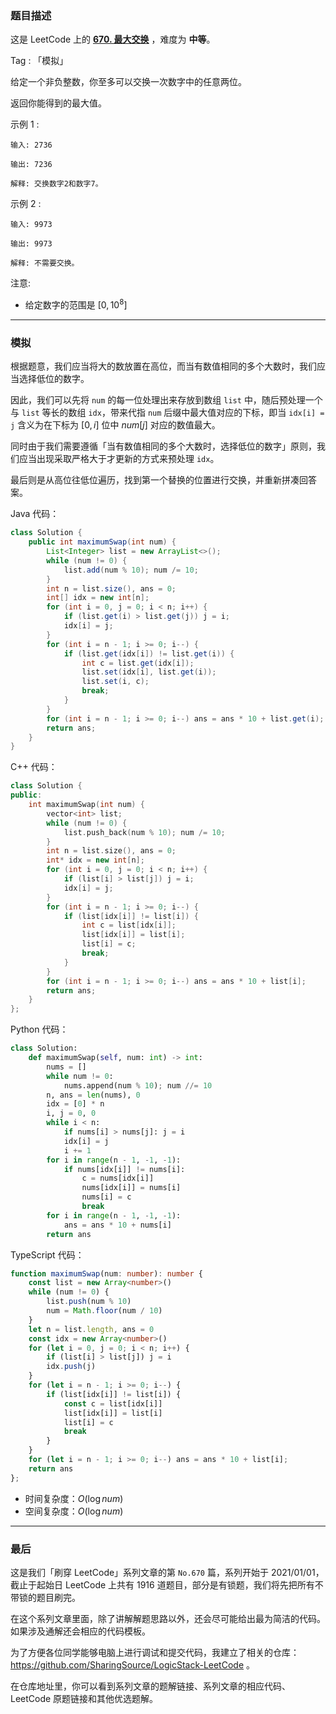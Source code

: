 ### 题目描述

这是 LeetCode 上的 **[670. 最大交换](https://leetcode.cn/problems/maximum-swap/solution/by-ac_oier-jxmh/)** ，难度为 **中等**。

Tag : 「模拟」



给定一个非负整数，你至多可以交换一次数字中的任意两位。

返回你能得到的最大值。

示例 1 :
```
输入: 2736

输出: 7236

解释: 交换数字2和数字7。
```
示例 2 :
```
输入: 9973

输出: 9973

解释: 不需要交换。
```
注意:
* 给定数字的范围是 $[0, 10^8]$

---

### 模拟

根据题意，我们应当将大的数放置在高位，而当有数值相同的多个大数时，我们应当选择低位的数字。

因此，我们可以先将 `num` 的每一位处理出来存放到数组 `list` 中，随后预处理一个与 `list` 等长的数组 `idx`，带来代指 `num` 后缀中最大值对应的下标，即当 `idx[i] = j` 含义为在下标为 $[0, i]$ 位中 $num[j]$ 对应的数值最大。

同时由于我们需要遵循「当有数值相同的多个大数时，选择低位的数字」原则，我们应当出现采取严格大于才更新的方式来预处理 `idx`。

最后则是从高位往低位遍历，找到第一个替换的位置进行交换，并重新拼凑回答案。

Java 代码：
```Java
class Solution {
    public int maximumSwap(int num) {
        List<Integer> list = new ArrayList<>();
        while (num != 0) {
            list.add(num % 10); num /= 10;
        }
        int n = list.size(), ans = 0;
        int[] idx = new int[n];
        for (int i = 0, j = 0; i < n; i++) {
            if (list.get(i) > list.get(j)) j = i;
            idx[i] = j;
        }
        for (int i = n - 1; i >= 0; i--) {
            if (list.get(idx[i]) != list.get(i)) {
                int c = list.get(idx[i]);
                list.set(idx[i], list.get(i));
                list.set(i, c);
                break;
            }
        }
        for (int i = n - 1; i >= 0; i--) ans = ans * 10 + list.get(i);
        return ans; 
    }
}
```
C++ 代码：
```C++
class Solution {
public:
    int maximumSwap(int num) {
        vector<int> list;
        while (num != 0) {
            list.push_back(num % 10); num /= 10;
        }
        int n = list.size(), ans = 0;
        int* idx = new int[n];
        for (int i = 0, j = 0; i < n; i++) {
            if (list[i] > list[j]) j = i;
            idx[i] = j;
        }
        for (int i = n - 1; i >= 0; i--) {
            if (list[idx[i]] != list[i]) {
                int c = list[idx[i]];
                list[idx[i]] = list[i];
                list[i] = c;
                break;
            }
        }
        for (int i = n - 1; i >= 0; i--) ans = ans * 10 + list[i];
        return ans; 
    }
};
```
Python 代码：
```Python
class Solution:
    def maximumSwap(self, num: int) -> int:
        nums = []
        while num != 0:
            nums.append(num % 10); num //= 10
        n, ans = len(nums), 0
        idx = [0] * n
        i, j = 0, 0
        while i < n:
            if nums[i] > nums[j]: j = i
            idx[i] = j
            i += 1
        for i in range(n - 1, -1, -1):
            if nums[idx[i]] != nums[i]:
                c = nums[idx[i]]
                nums[idx[i]] = nums[i]
                nums[i] = c
                break
        for i in range(n - 1, -1, -1):
            ans = ans * 10 + nums[i]
        return ans
```
TypeScript 代码：
```TypeScript
function maximumSwap(num: number): number {
    const list = new Array<number>()
    while (num != 0) {
        list.push(num % 10)
        num = Math.floor(num / 10)
    }
    let n = list.length, ans = 0
    const idx = new Array<number>()
    for (let i = 0, j = 0; i < n; i++) {
        if (list[i] > list[j]) j = i
        idx.push(j)
    }
    for (let i = n - 1; i >= 0; i--) {
        if (list[idx[i]] != list[i]) {
            const c = list[idx[i]]
            list[idx[i]] = list[i]
            list[i] = c
            break
        }
    }
    for (let i = n - 1; i >= 0; i--) ans = ans * 10 + list[i];
    return ans
};
```
* 时间复杂度：$O(\log{num})$
* 空间复杂度：$O(\log{num})$

---

### 最后

这是我们「刷穿 LeetCode」系列文章的第 `No.670` 篇，系列开始于 2021/01/01，截止于起始日 LeetCode 上共有 1916 道题目，部分是有锁题，我们将先把所有不带锁的题目刷完。

在这个系列文章里面，除了讲解解题思路以外，还会尽可能给出最为简洁的代码。如果涉及通解还会相应的代码模板。

为了方便各位同学能够电脑上进行调试和提交代码，我建立了相关的仓库：https://github.com/SharingSource/LogicStack-LeetCode 。

在仓库地址里，你可以看到系列文章的题解链接、系列文章的相应代码、LeetCode 原题链接和其他优选题解。

